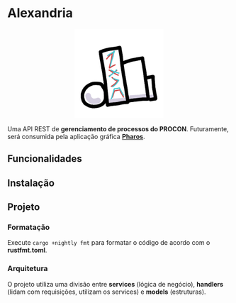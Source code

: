 # Alexandria

<div style="text-align: center;">
<img alt="1080x1080 logo" src=misc/logo_1080.png width="200">
</div>

Uma API REST de **gerenciamento de processos do PROCON**. Futuramente, será consumida pela aplicação gráfica **[Pharos](https://github.com/mykaelAlves/Pharos)**.

## Funcionalidades

## Instalação

## Projeto

### Formatação

Execute ```cargo +nightly fmt``` para formatar o código de acordo com o **rustfmt.toml**.

### Arquitetura

O projeto utiliza uma divisão entre **services** (lógica de negócio), **handlers** (lidam com requisições, utilizam os services) e **models** (estruturas).

